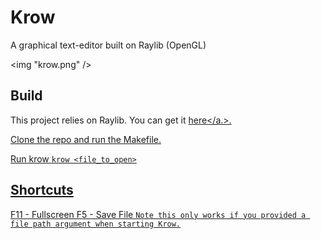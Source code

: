 # Krow
A graphical text-editor built on Raylib (OpenGL)

<img "krow.png" />

## Build
This project relies on Raylib. You can get it <a href="https://github.com/raysan5/raylib">here</a.>.

Clone the repo and run the Makefile.

Run krow
```krow <file_to_open>```

## Shortcuts
F11 - Fullscreen
F5 - Save File 
```Note this only works if you provided a file path argument when starting Krow.```
